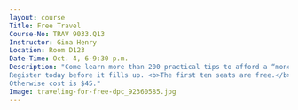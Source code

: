 ```yaml
---
layout: course
Title: Free Travel
Course-No: TRAV 9033.Q13
Instructor: Gina Henry
Location: Room D123
Date-Time: Oct. 4, 6-9:30 p.m.
Description: "Come learn more than 200 practical tips to afford a “moneymaking travel lifestyle.” For the past 25 years, the presenter, Gina Henry, has gone on free vacations whenever and wherever  she wants. She often makes additional income on vacation. Find out how she does it. Whether you’re near retirement, already retired, changing careers, or a student, these practical money-making ideas offer you free travel opportunities, fun work-vacations, and new careers that offer more time off to travel & possible vacation tax deductions. This class is offered only one time this year!
Register today before it fills up. <b>The first ten seats are free.</b> 
Otherwise cost is $45."
Image: traveling-for-free-dpc_92360585.jpg
---
```


